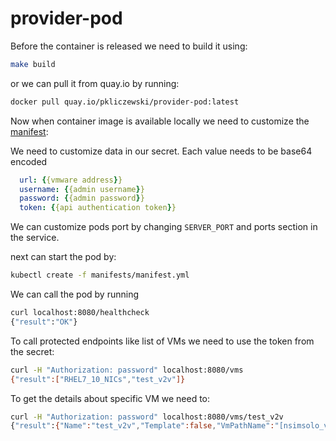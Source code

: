 # provider-pod

Before the container is released we need to build it using:

```bash
make build
```

or we can pull it from quay.io by running:

```bash
docker pull quay.io/pkliczewski/provider-pod:latest
```

Now when container image is available locally we need to customize the [manifest](manifests/manifest.yml):

We need to customize data in our secret. Each value needs to be base64 encoded

```yaml
  url: {{vmware address}}
  username: {{admin username}}
  password: {{admin password}}
  token: {{api authentication token}}
```

We can customize pods port by changing `SERVER_PORT` and ports section in the service.

next can start the pod by:

```bash
kubectl create -f manifests/manifest.yml
```

We can call the pod by running

```bash
curl localhost:8080/healthcheck
{"result":"OK"}
```

To call protected endpoints like list of VMs we need to use the token from the secret:

```bash
curl -H "Authorization: password" localhost:8080/vms
{"result":["RHEL7_10_NICs","test_v2v"]}
```

To get the details about specific VM we need to:

```bash
curl -H "Authorization: password" localhost:8080/vms/test_v2v
{"result":{"Name":"test_v2v","Template":false,"VmPathName":"[nsimsolo_vmware1] test_v2v/test_v2v.vmx","MemorySizeMB":2048,"CpuReservation":0,"MemoryReservation":0,"NumCpu":2,"NumEthernetCards":1,"NumVirtualDisks":1,"Uuid":"42352ec7-97c8-12a8-a8bc-39a1cd603cd0","InstanceUuid":"503539d1-9968-c8a1-a5a7-e451767a53bd","GuestId":"rhel7_64Guest","GuestFullName":"Red Hat Enterprise Linux 7 (64-bit)","Annotation":"","Product":null,"InstallBootRequired":false,"FtInfo":null,"ManagedBy":null,"TpmPresent":null,"NumVmiopBackings":0}}
```